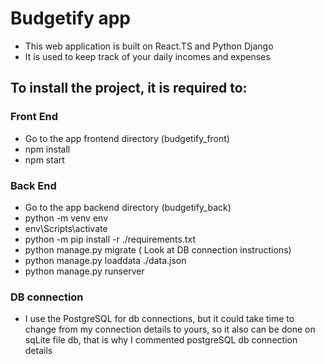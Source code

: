 # Budgetify app

 - This web application is built on React.TS and Python Django
 - It is used to keep track of your daily incomes and expenses

## To install the project, it is required to:

### Front End
 - Go to the app frontend directory (budgetify_front)
 - npm install
 - npm start

### Back End
 - Go to the app backend directory (budgetify_back)
 - python -m venv env
 - env\Scripts\activate
 - python -m pip install -r ./requirements.txt
 - python manage.py migrate ( Look at DB connection instructions)
 - python manage.py loaddata ./data.json
 - python manage.py runserver


### DB connection
 - I use the PostgreSQL for db connections, but it could take time to change from my connection details to yours, so it also can be done on sqLite file db, that is why I commented postgreSQL db connection details
